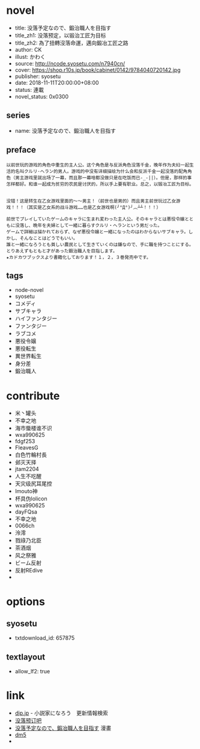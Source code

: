 # novel

- title: 没落予定なので、鍛治職人を目指す
- title_zh1: 没落预定，以锻治工匠为目标
- title_zh2: 為了扭轉沒落命運，邁向鍛冶工匠之路
- author: CK
- illust: かわく
- source: http://ncode.syosetu.com/n7940cn/
- cover: https://shop.r10s.jp/book/cabinet/0142/9784040720142.jpg
- publisher: syosetu
- date: 2018-11-11T20:00:00+08:00
- status: 連載
- novel_status: 0x0300

## series

- name: 没落予定なので、鍛治職人を目指す

## preface


```
以前世玩的游戏的角色中重生的主人公。这个角色是与反派角色没落千金，晚年作为夫妇一起生活的名叫クルリ·ヘラン的男人。游戏的中没有详细描绘为什么会和反派千金一起没落的配角角色（男主游戏里就出场了一幕，而且那一幕啥都没做只是在吃饭而已-_-||）。但是，那样的事怎样都好。和谁一起成为贫穷的农民是讨厌的，所以手上要有职业。总之，以锻冶工匠为目标。


没错！这是转生在乙女游戏里面的～～男主！（前世也是男的）而且男主前世玩过乙女游戏！！！（其实是乙女系的战斗游戏……也是乙女游戏啊(╯°Д°)╯︵┴┴！！！）

前世でプレイしていたゲームのキャラに生まれ変わった主人公。そのキャラとは悪役令嬢とともに没落し、晩年を夫婦として一緒に暮らすクルリ・ヘランという男だった。
ゲームで詳細は描かれておらず、なぜ悪役令嬢と一緒になったのはわからないサブキャラ。しかし、そんなことはどうでもいい。
誰と一緒になろうとも貧しい農民として生きていくのは嫌なので、手に職を持つことにする。とりあえずもともと才があった鍛治職人を目指します。
★カドカワブックスより書籍化しております！１，２，３巻発売中です。
```

## tags

- node-novel
- syosetu
- コメディ
- サブキャラ
- ハイファンタジー
- ファンタジー
- ラブコメ
- 悪役令嬢
- 悪役転生
- 異世界転生
- 身分差
- 鍛治職人

# contribute

- 米丶罐头
- 不幸之地
- 海市蜃楼谁不识
- wxa990625
- fdgf253
- FleavesG
- 白色竹輪村長
- 邺灭天择
- jtam2204
- 人生不吃醒
- 天灾级尻耳尾控
- Imouto神
- 杯具伪lolicon
- wxa990625
- dayFQsa
- 不幸之地
- 0066ch
- 泠澪
- 戮祿乃北臣
- 茶酒烟
- 风之祭雅
- ビーム反射
- 反射REdive
- 


# options

## syosetu

- txtdownload_id: 657875

## textlayout

- allow_lf2: true

# link

- [dip.jp](https://narou.dip.jp/search.php?text=n7940cn&novel=all&genre=all&new_genre=all&length=0&down=0&up=100) - 小説家になろう　更新情報検索
- [没落预订吧](https://tieba.baidu.com/f?kw=%E6%B2%A1%E8%90%BD%E9%A2%84%E8%AE%A2&ie=utf-8 "")
- [没落予定なので、鍛冶職人を目指す](https://comic-walker.com/contents/detail/KDCW_FS01000044010000_68/) 漫畫
- [dm5](http://www.dm5.com/manhua-weileniuzhuanmeiluomingyun-maixiangduanyegongjiangzhilu/)
- 


